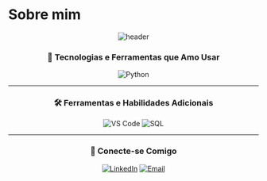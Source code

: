 # Sobre mim

<div align="center">

![header](https://capsule-render.vercel.app/api?type=waving&color=0:FF5733,100:900C3F&height=250&section=header&text=👋%20Bem-vindo!&fontSize=50&fontAlignY=35&fontColor=ffffff&desc=%20%20%20&descAlignY=60)


<div align="center">

### 🚀 **Tecnologias e Ferramentas que Amo Usar**

![Python](https://img.shields.io/badge/Python-3776AB?style=for-the-badge&logo=python&logoColor=white)

---

### 🛠️ **Ferramentas e Habilidades Adicionais**
![VS Code](https://img.shields.io/badge/VS%20Code-007ACC?style=for-the-badge&logo=visualstudiocode&logoColor=white)
![SQL](https://img.shields.io/badge/SQL-4479A1?style=for-the-badge&logo=postgresql&logoColor=white)

</div>



---

<div align="center">

### 💬 **Conecte-se Comigo**
[![LinkedIn](https://img.shields.io/badge/LinkedIn-0077B5?style=for-the-badge&logo=linkedin&logoColor=white)](https://www.linkedin.com/in/matheus-alves-martos-5ba5a3333/)
[![Email](https://img.shields.io/badge/Email-EA4335?style=for-the-badge&logo=gmail&logoColor=white)](mailto:matheus.amartos@gmail.com)


</div>
